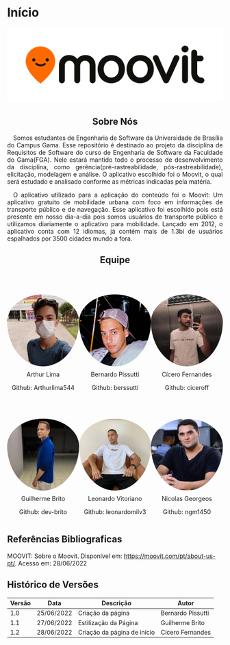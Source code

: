# Início

<center>

![logo_cover](_media/Moovit_Logo-primary.png)

</center>

<style>
    .equipe {
  display: flex;
  flex-direction: column;
}
.foto_membro {
    border-radius: 50%;
  width: 300px;
  padding: 50px 50px 10px 50px;
  transition: 0.25s;
}
.foto_membro_3 {
  display: flex;
  justify-content: center;
}

.foto_texto {
  display: flex;
  justify-content: center;
  flex-direction: column;
}

</style>
<section>
<h1 style="text-align: center">Sobre Nós</h1>
    <p style="text-align: justify">&emsp;Somos estudantes de Engenharia de Software da Universidade de Brasília do Campus Gama. Esse repositório é destinado ao projeto da disciplina de Requisitos de Software do curso de Engenharia de Software da Faculdade do Gama(FGA). Nele estará mantido todo o processo de desenvolvimento da disciplina, como gerência(pré-rastreabilidade, pós-rastreabilidade), elicitação, modelagem e análise. O aplicativo escolhido foi o Moovit, o qual será estudado e analisado conforme as métricas indicadas pela matéria.
</p>
    <p style="text-align: justify">
    &emsp;O aplicativo utilizado para a aplicação do conteúdo foi o Moovit: Um aplicativo gratuito de mobilidade urbana com foco em informações de transporte público e de navegação. Esse aplicativo foi escolhido pois está presente em nosso dia-a-dia pois somos usuários de transporte público e utilizamos diariamente o aplicativo para mobilidade.
      Lançado em 2012, o aplicativo conta com 12 idiomas, já contém mais de 1.3bi de usuários espalhados por 3500 cidades mundo a fora.
    </p>
</section>
<section>
    <h1 style="text-align: center">Equipe</h1>
    <div class="equipe">
      <div class="foto_membro_3">
        <div class="foto_texto">
          <div style="display:flex;justify-content: center">
            <img class="foto_membro" src="_media/arthur.jpg">
          </div>
          <p style="text-align:center; margin:0">Arthur Lima</p>
          <p style="text-align:center">Github: Arthurlima544</p>
        </div>
        <div class="foto_texto">
          <div style="display:flex;justify-content: center">
            <img class="foto_membro" src="_media/bernardo.jpg">
          </div>
          <p style="text-align:center;margin:0">Bernardo Pissutti</p>
          <p style="text-align:center">Github: berssutti</p>
        </div>
    <div class="foto_texto">
          <div style="display:flex;justify-content: center">
            <img class="foto_membro" src="_media/cicero.jpg">
          </div>
          <p style="text-align:center;margin:0"">Cícero Fernandes</p>
          <p style="text-align:center">Github: ciceroff</p>
        </div>
      </div>
      <div class="foto_membro_3">
        <div class="foto_texto">
          <div style="display:flex;justify-content: center">
            <img class="foto_membro" src="_media/guilherme.jpg">
          </div>
          <p style="text-align:center;margin:0"">Guilherme Brito</p>
          <p style="text-align:center">Github: dev-brito</p>
        </div>
    <div class="foto_texto">
          <div style="display:flex;justify-content: center">
            <img class="foto_membro" src="_media/leonardo.jpg">
          </div>
          <p style="text-align:center;margin:0"">Leonardo Vitoriano</p>
        <p style="text-align:center">Github: leonardomilv3</p>
        </div>
        <div class="foto_texto">
          <div style="display:flex;justify-content: center">
            <img class="foto_membro" src="_media/nicolas.jpg">
          </div>
          <p style="text-align:center;margin:0"">Nicolas Georgeos</p>
          <p style="text-align:center">Github: ngm1450</p>
        </div>
      </div>
    </div>
</section>


## Referências Bibliograficas

MOOVIT: Sobre o Moovit. Disponível em: https://moovit.com/pt/about-us-pt/. Acesso em: 28/06/2022

## Histórico de Versões

| Versão | Data       | Descrição         | Autor             |
|--------|------------|-------------------|-------------------|
| 1.0    | 25/06/2022 | Criação da página | Bernardo Pissutti |
| 1.1    | 27/06/2022 | Estilização da Página | Guilherme Brito |
| 1.2    | 28/06/2022 | Criação da página de início | Cícero Fernandes |
